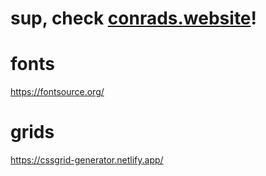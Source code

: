# sup, check [conrads.website](conrads.website)!

# fonts
https://fontsource.org/

# grids
https://cssgrid-generator.netlify.app/